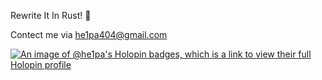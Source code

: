Rewrite It In Rust! 🦀

Contect me via he1pa404@gmail.com
<!--
**He1pa/He1pa** is a ✨ _special_ ✨ repository because its `README.md` (this file) appears on your GitHub profile.

Here are some ideas to get you started:

- 🔭 I’m currently working on ...
- 🌱 I’m currently learning ...
- 👯 I’m looking to collaborate on ...
- 🤔 I’m looking for help with ...
- 💬 Ask me about ...
- 📫 How to reach me: ...
- 😄 Pronouns: ...
- ⚡ Fun fact: ...
-->


[![An image of @he1pa's Holopin badges, which is a link to view their full Holopin profile](https://holopin.me/he1pa)](https://holopin.io/@he1pa)
